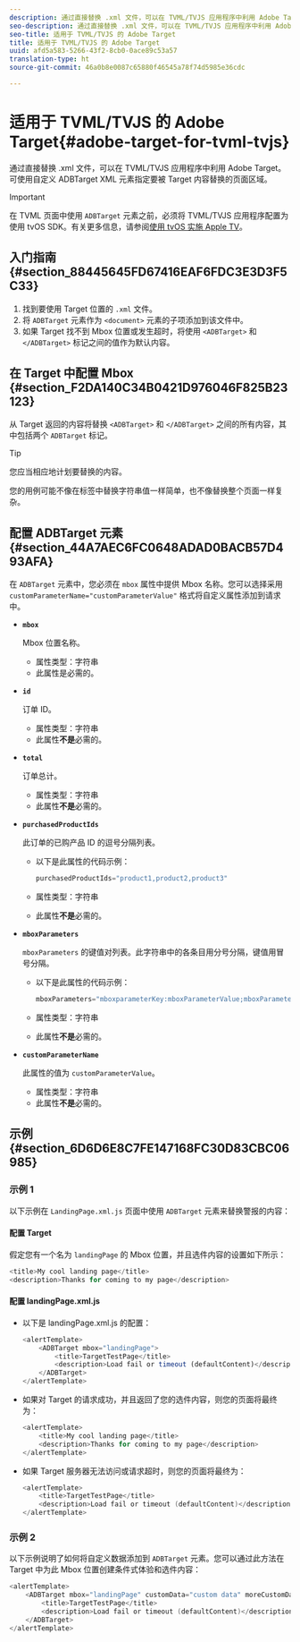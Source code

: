```yaml
---
description: 通过直接替换 .xml 文件，可以在 TVML/TVJS 应用程序中利用 Adobe Target。可使用自定义 ADBTarget XML 元素指定要被 Target 内容替换的页面区域。
seo-description: 通过直接替换 .xml 文件，可以在 TVML/TVJS 应用程序中利用 Adobe Target。可使用自定义 ADBTarget XML 元素指定要被 Target 内容替换的页面区域。
seo-title: 适用于 TVML/TVJS 的 Adobe Target
title: 适用于 TVML/TVJS 的 Adobe Target
uuid: afd5a583-5266-43f2-8cb0-0ace89c53a57
translation-type: ht
source-git-commit: 46a0b8e0087c65880f46545a78f74d5985e36cdc

---
```



# 适用于 TVML/TVJS 的 Adobe Target{#adobe-target-for-tvml-tvjs}

通过直接替换 .xml 文件，可以在 TVML/TVJS 应用程序中利用 Adobe Target。可使用自定义 ADBTarget XML 元素指定要被 Target 内容替换的页面区域。

>[!IMPORTANT]
>
>在 TVML 页面中使用 `ADBTarget` 元素之前，必须将 TVML/TVJS 应用程序配置为使用 tvOS SDK。有关更多信息，请参阅[使用 tvOS 实施 Apple TV](/help/ios/apple-tv-implementation-tvos/apple-tv-implementation-tvos.md)。

## 入门指南 {#section_88445645FD67416EAF6FDC3E3D3F5C33}

1. 找到要使用 Target 位置的 `.xml` 文件。
1. 将 `ADBTarget` 元素作为 `<document>` 元素的子项添加到该文件中。
1. 如果 Target 找不到 Mbox 位置或发生超时，将使用 `<ADBTarget>` 和 `</ADBTarget>` 标记之间的值作为默认内容。

## 在 Target 中配置 Mbox {#section_F2DA140C34B0421D976046F825B23123}

从 Target 返回的内容将替换 `<ADBTarget>` 和 `</ADBTarget>` 之间的所有内容，其中包括两个 `ADBTarget` 标记。

>[!TIP]
>
>您应当相应地计划要替换的内容。

您的用例可能不像在标签中替换字符串值一样简单，也不像替换整个页面一样复杂。

## 配置 ADBTarget 元素 {#section_44A7AEC6FC0648ADAD0BACB57D493AFA}

在 `ADBTarget` 元素中，您必须在 `mbox` 属性中提供 Mbox 名称。您可以选择采用 `customParameterName="customParameterValue"` 格式将自定义属性添加到请求中。

* **`mbox`**

   Mbox 位置名称。

   * 属性类型：字符串
   * 此属性是必需的。

* **`id`**

   订单 ID。

   * 属性类型：字符串
   * 此属性&#x200B;**不是**&#x200B;必需的。

* **`total`**

   订单总计。

   * 属性类型：字符串
   * 此属性&#x200B;**不是**&#x200B;必需的。

* **`purchasedProductIds`**

   此订单的已购产品 ID 的逗号分隔列表。

   * 以下是此属性的代码示例：


      ```objective-c
      purchasedProductIds="product1,product2,product3" 
      ```

   * 属性类型：字符串
   * 此属性&#x200B;**不是**&#x200B;必需的。

* **`mboxParameters`**

   `mboxParameters` 的键值对列表。此字符串中的各条目用分号分隔，键值用冒号分隔。

   * 以下是此属性的代码示例：

      ```objective-c
      mboxParameters="mboxparameterKey:mboxParameterValue;mboxParameterKey1:mboxParameterValue1;mboxParameterKey2:mboxParameterValue2"
      ```

   * 属性类型：字符串
   * 此属性&#x200B;**不是**&#x200B;必需的。

* **`customParameterName`**

   此属性的值为 `customParameterValue`。

   * 属性类型：字符串
   * 此属性&#x200B;**不是**&#x200B;必需的。


## 示例 {#section_6D6D6E8C7FE147168FC30D83CBC06985}

### 示例 1

以下示例在 `LandingPage.xml.js` 页面中使用 `ADBTarget` 元素来替换警报的内容：

#### 配置 Target

假定您有一个名为 `landingPage` 的 Mbox 位置，并且选件内容的设置如下所示：

```objective-c
<title>My cool landing page</title> 
<description>Thanks for coming to my page</description> 
```

#### 配置 landingPage.xml.js

* 以下是 landingPage.xml.js 的配置：

   ```js
   <alertTemplate> 
       <ADBTarget mbox="landingPage">  
           <title>TargetTestPage</title> 
           <description>Load fail or timeout (defaultContent)</description> 
       </ADBTarget>  
   </alertTemplate> 
   ```

* 如果对 Target 的请求成功，并且返回了您的选件内容，则您的页面将最终为：

   ```objective-c
   <alertTemplate> 
       <title>My cool landing page</title> 
       <description>Thanks for coming to my page</description> 
   </alertTemplate>
   ```

* 如果 Target 服务器无法访问或请求超时，则您的页面将最终为：

   ```objective-c
   <alertTemplate> 
       <title>TargetTestPage</title> 
       <description>Load fail or timeout (defaultContent)</description> 
   </alertTemplate>
   ```

### 示例 2

以下示例说明了如何将自定义数据添加到 `ADBTarget` 元素。您可以通过此方法在 Target 中为此 Mbox 位置创建条件式体验和选件内容：

```objective-c
<alertTemplate> 
    <ADBTarget mbox="landingPage" customData="custom data" moreCustomData="more custom data"> 
        <title>TargetTestPage</title> 
        <description>Load fail or timeout (defaultContent)</description> 
    </ADBTarget>  
</alertTemplate>
```
